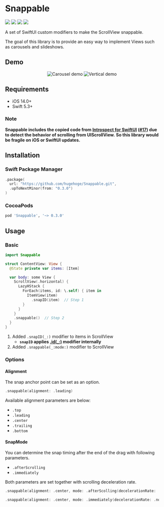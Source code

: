 Snappable
===

[![](https://img.shields.io/github/v/release/hugehoge/Snappable)](https://github.com/hugehoge/Snappable/releases/latest)
[![](https://img.shields.io/cocoapods/v/Snappable.svg)](https://cocoapods.org/pods/Snappable)
[![](https://img.shields.io/endpoint?url=https%3A%2F%2Fswiftpackageindex.com%2Fapi%2Fpackages%2Fhugehoge%2FSnappable%2Fbadge%3Ftype%3Dplatforms)](https://swiftpackageindex.com/hugehoge/Snappable)
[![](https://img.shields.io/endpoint?url=https%3A%2F%2Fswiftpackageindex.com%2Fapi%2Fpackages%2Fhugehoge%2FSnappable%2Fbadge%3Ftype%3Dswift-versions)](https://swiftpackageindex.com/hugehoge/Snappable)

A set of SwiftUI custom modifiers to make the ScrollView snappable.

The goal of this library is to provide an easy way to implement Views such as carousels and slideshows.

## Demo

<p align="center">
<img src="./images/carousel.gif" alt="Carousel demo">
<img src="./images/vertical.gif" alt="Vertical demo">
</p>

## Requirements

- iOS 14.0+
- Swift 5.3+

### Note

**Snappable includes the copied code from [Introspect for SwiftUI](https://github.com/siteline/SwiftUI-Introspect) ([#17](https://github.com/hugehoge/Snappable/pull/17)) due to detect the behavior of scrolling from UIScrollView.**
**So this library would be fragile on iOS or SwiftUI updates.**

## Installation

### Swift Package Manager

```swift
.package(
  url: "https://github.com/hugehoge/Snappable.git",
  .upToNextMinor(from: "0.3.0")
)
```

### CocoaPods

```ruby
pod 'Snappable', '~> 0.3.0'
```

## Usage

### Basic

```swift
import Snappable

struct ContentView: View {
  @State private var items: [Item]

  var body: some View {
    ScrollView(.horizontal) {
      LazyHStack {
        ForEach(items, id: \.self) { item in
          ItemView(item)
            .snapID(item)  // Step 1
        }
      }
    }
    .snappable()  // Step 2
  }
}
```

1. Added `.snapID(_:)` modifier to items in ScrollView
    - **`snapID` applies [.id(_:)](https://developer.apple.com/documentation/swiftui/view/id(_:)) modifier internally**
1. Added `.snappable(_:mode:)` modifier to ScrollView

### Options
#### Alignment

The snap anchor point can be set as an option.

```swift
.snappable(alignment: .leading)
```

Available alignment parameters are below:

- `.top`
- `.leading`
- `.center`
- `.trailing`
- `.bottom`

#### SnapMode

You can determine the snap timing after the end of the drag with following parameters.

- `.afterScrolling`
- `.immediately`

Both parameters are set together with scrolling deceleration rate.

```swift
.snappable(alignment: .center, mode: .afterScolling(decelerationRate: .fast))
```

```swift
.snappable(alignment: .center, mode: .immediately(decelerationRate: .normal, withFlick: false))
```
